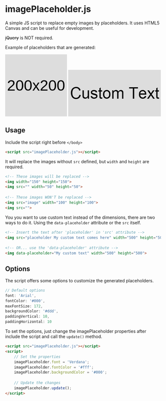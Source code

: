 # imagePlaceholder.js

A simple JS script to replace empty images by placeholders. It uses HTML5 Canvas and can be useful for development.

<s>jQuery</S> is NOT required.

Example of placeholders that are generated:

![](https://raw.githubusercontent.com/gsantiago/imagePlaceholder.js/master/generated_placeholder.png)
![](https://raw.githubusercontent.com/gsantiago/imagePlaceholder.js/master/customtext_placeholder.png)

Usage
---
Include the script right before ```</body>```
```html
<script src="imagePlaceholder.js"></script>
```

It will replace the images without ```src``` defined, but ```width``` and ```height``` are required.
```html
<!-- These images will be replaced -->
<img width="150" height="150">
<img src="" width="50" height="50">

<!-- These images WON'T be replaced -->
<img src="image" width="100" height="100">
<img src="">
```

You you want to use custom text instead of the dimensions, there are two ways to do it. Using the ```data-placeholder``` attribute or the ```src``` itself.

```html
<!-- Insert the text after 'placeholder' in 'src' attribute -->
<img src="placeholder My custom text comes here" width="500" height="500">

<!-- OR... use the 'data-placeholder' attribute -->
<img data-placeholder="My custom text" width="500" height="500">
```

Options
---
The script offers some options to customize the generated placeholders.
```javascript
// Default options
font: 'Arial',
fontColor: '#000',
maxFontSize: 172,
backgroundColor: '#ddd',
paddingVertical: 10,
paddingHorizontal: 10
```

To set the options, just change the imagePlaceholder properties after include the script and call the ```update()``` method.
```html
<script src="imagePlaceholder.js"></script>
<script>
    // Set the properties
    imagePlaceholder.font = 'Verdana';
    imagePlaceholder.fontColor = '#fff';
    imagePlaceholder.backgroundColor = '#000';

    // Update the changes
    imagePlaceholder.update();
</script>
```
